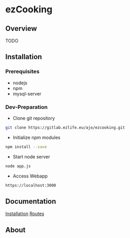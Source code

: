 # ezCooking

## Overview

TODO

## Installation
### Prerequisites
- nodejs
- npm
- mysql-server

### Dev-Preparation
- Clone git repository
```bash
git clone https://gitlab.ezlife.eu/ajo/ezcooking.git
```
- Initialize npm modules
```bash
npm install --save
```

- Start node server
```bash
node app.js
```
- Access Webapp
```bash
https://localhost:3000
```

## Documentation
[Installation](https://gitlab.ezlife.eu/ajo/ezcooking/blob/master/doc/Installation.md)
[Routes](https://gitlab.ezlife.eu/ajo/ezcooking/blob/master/doc/Routes.md)

## About